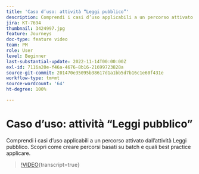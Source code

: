 ```yaml
---
title: 'Caso d’uso: attività “Leggi pubblico”'
description: Comprendi i casi d’uso applicabili a un percorso attivato dall’attività Leggi pubblico. Scopri come creare percorsi basati su batch e quali best practice applicare.
jira: KT-7694
thumbnail: 3424997.jpg
feature: Journeys
doc-type: feature video
team: PM
role: User
level: Beginner
last-substantial-update: 2022-11-14T00:00:00Z
exl-id: 7116a20e-f46a-4676-8b16-21699723828a
source-git-commit: 201470e35095b38617d1a1bb5d7b16c1e60f431e
workflow-type: tm+mt
source-wordcount: '64'
ht-degree: 100%

---
```


# Caso d’uso: attività “Leggi pubblico”

Comprendi i casi d’uso applicabili a un percorso attivato dall’attività Leggi pubblico. Scopri come creare percorsi basati su batch e quali best practice applicare.

>[!VIDEO](https://video.tv.adobe.com/v/3430364?quality=12&learn=on&captions=ita){transcript=true}
